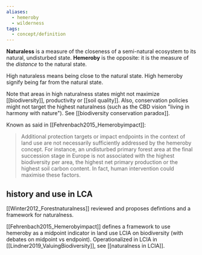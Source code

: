 ```yaml
---
aliases:
  - hemeroby
  - wilderness
tags:
  - concept/definition
---
```

**Naturaless** is a measure of the closeness of a semi-natural ecosystem to its natural, undisturbed state.
**Hemeroby** is the opposite: it is the measure of the *distance* to the natural state.

High naturaless means being close to the natural state. High hemeroby signify being far from the natural state. 

Note that areas in high naturalness states might not maximize [[biodiversity]], productivity or [[soil quality]]. Also, conservation policies might not target the highest naturalness (such as the CBD vision "living in harmony with nature"). See [[biodiversity conservation paradox]].

Known as said in [[Fehrenbach2015_Hemerobyimpact]]:
> Additional protection targets or impact endpoints in the context of land use are not necessarily sufficiently addressed by the hemeroby concept. For instance, an undisturbed primary forest area at the final succession stage in Europe is not associated with the highest biodiversity per area, the highest net primary production or the highest soil carbon content. In fact, human intervention could maximise these factors.

## history and use in LCA
[[Winter2012_Forestnaturalness]] reviewed and proposes defintions and a framework for naturalness.

[[Fehrenbach2015_Hemerobyimpact]] defines a framework to use hemeroby as a midpoint indicator in land use LCIA on biodiversity (with debates on midpoint vs endpoint).
Operationalized in LCIA in [[Lindner2019_ValuingBiodiversity]], see [[naturalness in LCIA]].